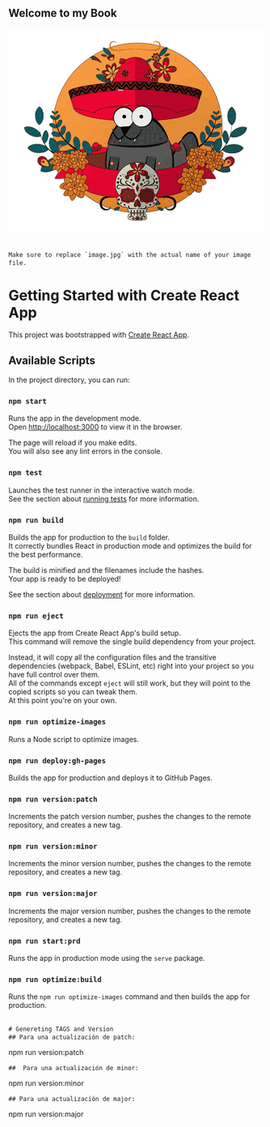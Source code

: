 ## Welcome to my Book


![My Image](src/img/cat.png)
```

Make sure to replace `image.jpg` with the actual name of your image file.

```


# Getting Started with Create React App

This project was bootstrapped with [Create React App](https://github.com/facebook/create-react-app).

## Available Scripts

In the project directory, you can run:

### `npm start`

Runs the app in the development mode.\
Open [http://localhost:3000](http://localhost:3000) to view it in the browser.

The page will reload if you make edits.\
You will also see any lint errors in the console.

### `npm test`

Launches the test runner in the interactive watch mode.\
See the section about [running tests](https://facebook.github.io/create-react-app/docs/running-tests) for more information.

### `npm run build`

Builds the app for production to the `build` folder.\
It correctly bundles React in production mode and optimizes the build for the best performance.

The build is minified and the filenames include the hashes.\
Your app is ready to be deployed!

See the section about [deployment](https://facebook.github.io/create-react-app/docs/deployment) for more information.

### `npm run eject`

Ejects the app from Create React App's build setup.\
This command will remove the single build dependency from your project.

Instead, it will copy all the configuration files and the transitive dependencies (webpack, Babel, ESLint, etc) right into your project so you have full control over them.\
All of the commands except `eject` will still work, but they will point to the copied scripts so you can tweak them.\
At this point you're on your own.

### `npm run optimize-images`

Runs a Node script to optimize images.

### `npm run deploy:gh-pages`

Builds the app for production and deploys it to GitHub Pages.

### `npm run version:patch`

Increments the patch version number, pushes the changes to the remote repository, and creates a new tag.

### `npm run version:minor`

Increments the minor version number, pushes the changes to the remote repository, and creates a new tag.

### `npm run version:major`

Increments the major version number, pushes the changes to the remote repository, and creates a new tag.

### `npm run start:prd`

Runs the app in production mode using the `serve` package.

### `npm run optimize:build`

Runs the `npm run optimize-images` command and then builds the app for production.
```

# Genereting TAGS and Version
## Para una actualización de patch:
```
npm run version:patch
```
##  Para una actualización de minor:
```
npm run version:minor
```
## Para una actualización de major:
```
npm run version:major
```





